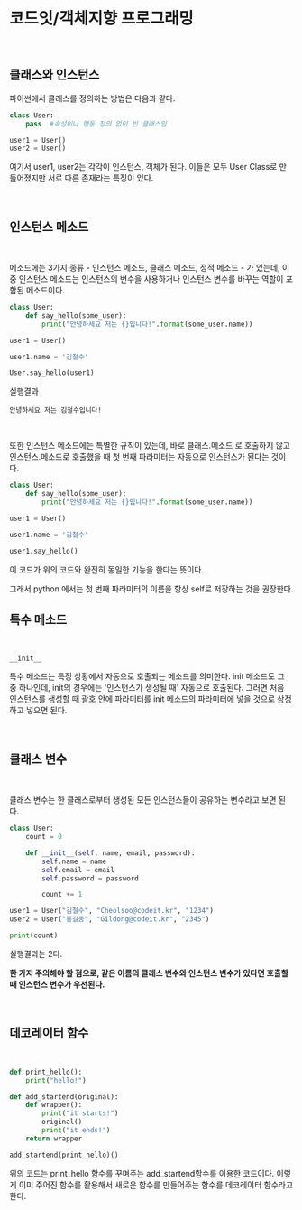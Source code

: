 # 코드잇/객체지향 프로그래밍
<br>

## 클래스와 인스턴스

파이썬에서 클래스를 정의하는 방법은 다음과 같다.

```python
class User:
    pass  #속성이나 행동 정의 없이 빈 클래스임

user1 = User()
user2 = User()
```

여기서 user1, user2는 각각이 인스턴스, 객체가 된다. 이들은 모두 User Class로 만들어졌지만 서로 다른 존재라는 특징이 있다.

<br>

## 인스턴스 메소드
<br>

메소드에는 3가지 종류 - 인스턴스 메소드, 클래스 메소드, 정적 메소드 - 가 있는데, 이 중 인스턴스 메소드는 인스턴스의 변수을 사용하거나 인스턴스 변수를 바꾸는 역할이 포함된 메소드이다.

```python
class User:
    def say_hello(some_user):
        print("안녕하세요 저는 {}입니다!".format(some_user.name))

user1 = User()

user1.name = '김철수'

User.say_hello(user1)
```

실행결과
```
안녕하세요 저는 김철수입니다!
```

<br>

또한 인스턴스 메소드에는 특별한 규칙이 있는데, 바로 클래스.메소드 로 호출하지 않고 인스턴스.메소드로 호출했을 때 첫 번째 파라미터는 자동으로 인스턴스가 된다는 것이다.

```python
class User:
    def say_hello(some_user):
        print("안녕하세요 저는 {}입니다!".format(some_user.name))

user1 = User()

user1.name = '김철수'

user1.say_hello()
```
이 코드가 위의 코드와 완전히 동일한 기능을 한다는 뜻이다.

그래서 python 에서는 첫 번째 파라미터의 이름을 항상 self로 저장하는 것을 권장한다.
## 특수 메소드
<br>

```
__init__
```
특수 메소드는 특정 상황에서 자동으로 호출되는 메소드를 의미한다. init 메소드도 그 중 하나인데, init의 경우에는 '인스턴스가 생성될 때' 자동으로 호출된다. 그러면 처음 인스턴스를 생성할 때 괄호 안에 파라미터를 init 메소드의 파라미터에 넣을 것으로 상정하고 넣으면 된다.

<br>

## 클래스 변수
<br>

클래스 변수는 한 클래스로부터 생성된 모든 인스턴스들이 공유하는 변수라고 보면 된다.

```python
class User:
    count = 0

    def __init__(self, name, email, password):
        self.name = name
        self.email = email
        self.password = password

        count += 1

user1 = User("김철수", "Cheolsoo@codeit.kr", "1234")
user2 = User("홍길동", "Gildong@codeit.kr", "2345")

print(count)
```

실행결과는 2다.

**한 가지 주의해야 할 점으로, 같은 이름의 클래스 변수와 인스턴스 변수가 있다면 호출할 때 인스턴스 변수가 우선된다.**

<br>

## 데코레이터 함수
<br>

```python
def print_hello():
    print("hello!")

def add_startend(original):
    def wrapper():
        print("it starts!")
        original()
        print("it ends!")
    return wrapper

add_startend(print_hello)()
```

위의 코드는 print_hello 함수를 꾸며주는 add_startend함수를 이용한 코드이다. 이렇게 이미 주어진 함수를 활용해서 새로운 함수를 만들어주는 함수를 데코레이터 함수라고 한다.
